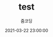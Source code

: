 ---
emoji: 🧢
title: test
date: '2021-03-22 23:00:00'
author: 줌코딩
tags: blog gatsby theme 개츠비 테마
categories: 블로그
---